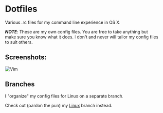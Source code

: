 # Dotfiles
Various .rc files for my command line experience in OS X.

***NOTE***: These are my own config files. You are free to take anything but
make sure you know what it does. I don't and never will tailor my config files
to suit others.

## Screenshots:
![Vim](http://cl.ly/XPPx/dotfiles.png "Vim tmux demo")

## Branches
I "organize" my config files for Linux on a separate branch.

Check out (pardon the pun) my
[Linux](https://github.com/ajh17/dotfiles/tree/linux-branch) branch instead.

